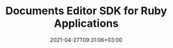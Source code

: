 ---
############################# Static ############################
layout: "product"
date: 2021-04-27T09:31:06+03:00
draft: false

product: "Editor"
product_tag: "editor"
platform: "Ruby"
platform_tag: "ruby"

############################# Head ############################
head_title: "Ruby Document Editor Cloud SDK – Edit Word Excel HTML XML PPTX"
head_description: "Document editor Ruby Cloud SDK and REST APIs to build apps with document editing features. Edit Microsoft Word, Excel, HTML, XML and PPTX file formats.‎"

############################# Header ############################
title: "Documents Editor SDK for Ruby Applications"
description: "Cloud REST API to incorporate document editing features within Ruby applications. No external application needed to edit documents of all popular formats."
button:
    enable: true

############################# SubMenu ############################
submenu:
    enable: true
    
    left:
        img_alt: "GroupDocs.Editor Cloud SDK for Ruby"
        image: "/sdk/272x272/groupdocs_editor-for-ruby.webp"
        product: "GroupDocs.Editor"
        platform: "Ruby"

    middle:
        button:
            # button loop
            - link: "#overview"
              text: "Overview"

            # button loop
            - link: "#features"
              text: "Features"

            # button loop
            - link: "#support-resources"
              text: "Resources"

            # button loop
            - link: "https://purchase.groupdocs.cloud/pricing"
              text: "Pricing"

    right:
        link_download: "https://github.com/groupdocs-editor-cloud/groupdocs-editor-cloud-ruby"
        link_learn: "https://github.com/groupdocs-editor-cloud/groupdocs-editor-cloud-ruby"
        link_buy: "https://purchase.groupdocs.cloud/buy"

############################# Overview ############################
overview:
    enable: true
    content: |
      GroupDocs.Editor Cloud SDK for Ruby is easy to integrate with GroupDocs.Cloud REST API, thus allowing to quickly edit a wide range of document formats within Ruby applications without needing to install MS Office or other applications. Using the document editor library – easily perform all most demanded document editing operations while manipulating presentations, Excel spreadsheets, HTML, XML and Word processing documents. Just upload the document file to be edited via GroupDocs.Editor Cloud API into any front-end WYSIWYG editor, manipulate it and easily convert back to its original document type.

      GroupDocs.Editor Cloud SDK for Ruby is built as a layer on top of GroupDocs.Editor Cloud REST API that saves valuable development time by managing low-level requests and handling responses. The developers can focus on writing up the specific code only as needed in the project.
    tabs:
      enable: true     
      
      ## TAB ONE ##
      tab_one:
        description: |
          GroupDocs.Editor Cloud SDK for Ruby has the following requirements:

        left:
          enable: true
          icon: "fas fa-align-left"
          title: "Editing Option"
          content: |
            * Edit in flow or parged mode
            * Multi-language document
            * Manage font extraction
            * Support tabbed spreadsheets
            * Memory usage optimization
        
        right:
          enable: true
          icon: "fas fa-sitemap"
          title: "Information Extraction"
          content: |
            * Document Type
            * Document Size
            * Page Count
            
        
      
      ## TAB TWO ##
      tab_two:
        description: |
          GroupDocs.Editor Cloud supports a number of document formats.

        left:
          enable: true
          table:
            # table loop
            - title: "Microsoft Office"
              content: |
                * **Microsoft Word**: DOC, DOCX, DOCM, DOT, DOTX, DOTM, FlatOPC, ODT, OTT, RTF, WordML
                * **Microsoft Excel**: XLS, XLSX, XLT, XLSM, XLSB, XLTX, XLTM, XLAM, SXC, SpreadsheetML, ODS, FODS, DIF, DSV, CSV, TSV
                * **Microsoft PowerPoint**: PPT, PPTX, PPS, PPSX, PPSM, PPTM, POT, POTX, POTM, ODP, OTP

        right:
          enable: true
          table:
            # table loop
            - title: "Other Formats"
              content: |
                * **Plain Text**: TXT
                * **Markup**: HTML, XML

      ## TAB THREE ##
      tab_three:
        description: |
          If you do not want to use any of our SDKs or the required SDK is not available at the moment, you can still easily get started with GroupDocs.Editor REST API while using your favorite language & platform.
        
        left:
          enable: true
          table:
            # table loop
            - icon: "fab fa-windows"
              title: "Operating Systems"
              content: |
                * Microsoft Windows Desktop
                * Microsoft Windows Server
                * Linux
                * MacOS

            # table loop
            - icon: "fas fa-code"
              title: "Supported Frameworks"
              content: |
                * Java 7 (1.7) and above

        right:
          enable: true
          table:
            # table loop
            - icon: "fas fa-cogs"
              title: "Development Environments"
              content: |
                * NetBeans
                * IntelliJ IDEA
                * Eclipse
            # table loop
            - icon: "fas fa-tools"
              title: "Build Automation Tool"
              content: |
                * Maven

############################# Features ############################
features:
    enable: true
    title: "Advanced Document Editor REST API Features"

    feature:
      # feature loop
      - icon: "fab fa-html5"
        content: "Integrates easily within any WYSIWYG editor"

      # feature loop
      - icon: "fas fa-file-word"
        content: "Edit Word documents as a whole or define pages range"

      # feature loop
      - icon: "fas fa-file-image"
        content: "Multi-tabbed spreadsheet editing is supported"
      
      # feature loop
      - icon: "fas fa-file-alt"
        content: "Optimized memory usage for large CSV or TSV files"

      # feature loop
      - icon: "fas fa-file-pdf"
        content: "Extract document information (type, size, page count etc)"

      # feature loop
      - icon: "fas fa-folder"
        content: "Cloud REST API to be used with any language or platform"

      



      

    more_feature:
      # more_feature_loop
      - title: "Working with Presentations - Ruby"
        content: |
          
          ```rb          
            //Get your App SID, App Key and Storage Name at https://dashboard.groupdocs.cloud (free registration is required).
            fileApi = GroupDocsEditorCloud::FileApi.from_keys($app_sid, $app_key)
            editApi = GroupDocsEditorCloud::EditApi.from_keys($app_sid, $app_key)
            
            # The document already uploaded into the storage.
            # Load it into editable state
            fileInfo = GroupDocsEditorCloud::FileInfo.new
            fileInfo.file_path = 'Presentation/with-notes.pptx'       
            
            loadOptions = GroupDocsEditorCloud::PresentationLoadOptions.new
            loadOptions.file_info = fileInfo
            loadOptions.output_path = "output"
            loadOptions.slide_number = 0
            
            loadRequest = GroupDocsEditorCloud::LoadRequest.new(loadOptions)        
            loadResult = editApi.load(loadRequest)
            
            # Download html document
            htmlFile = fileApi.download_file(GroupDocsEditorCloud::DownloadFileRequest.new loadResult.html_path)
            htmlFile.open
            html = htmlFile.read
            htmlFile.close
            
            # Edit something...
            html = html.gsub("Slide sub-heading", "Hello world!")
            
            # Upload html back to storage
            htmlFile = File.open(htmlFile.path, "w")        
            htmlFile.write(html)
            htmlFile.close
            uploadRequest = GroupDocsEditorCloud::UploadFileRequest.new loadResult.html_path, File.open(htmlFile.path, "r")
            fileApi.upload_file(uploadRequest)
            
            # Save html back to pptx
            saveOptions = GroupDocsEditorCloud::PresentationSaveOptions.new
            saveOptions.file_info = fileInfo
            saveOptions.output_path = "output/edited.pptx"
            saveOptions.html_path = loadResult.html_path
            saveOptions.resources_path = loadResult.resources_path
            
            saveRequest = GroupDocsEditorCloud::SaveRequest.new(saveOptions)
            saveResult = editApi.save(saveRequest)        
            
            puts("Document edited: " + saveResult.path)
          ```
      

############################# Support ############################
support:
    enable: true

############################# Solutions ############################
solutions:
    enable: true
    title: "GroupDocs.Editor offers document viewing APIs for other popular development environments"

    solution:
        # solution loop
        - img_alt: "GroupDocs.Editor for cURL"
          image: "/sdk/272x272/groupdocs_editor-for-curl.webp"
          product: "GroupDocs.Editor"
          platform: "cURL for Cloud"
          link: "/editor/curl/"
          # solution loop
        - img_alt: "GroupDocs.Editor for .NET"
          image: "/sdk/272x272/groupdocs_editor-for-net.webp"
          product: "GroupDocs.Editor"
          platform: ".NET"
          link: "/editor/net/"
          # solution loop
        - img_alt: "GroupDocs.Editor for Java"
          image: "/sdk/272x272/groupdocs_editor-for-java.webp"
          product: "GroupDocs.Editor"
          platform: "Java"
          link: "/editor/java/"
          # solution loop
        - img_alt: "GroupDocs.Editor for PHP"
          image: "/sdk/272x272/groupdocs_editor-for-php.webp"
          product: "GroupDocs.Editor"
          platform: "PHP"
          link: "/editor/php/"
          # solution loop
        - img_alt: "GroupDocs.Editor for Python"
          image: "/sdk/272x272/groupdocs_editor-for-python.webp"
          product: "GroupDocs.Editor"
          platform: "Python"
          link: "/editor/python/"
          # solution loop
        - img_alt: "GroupDocs.Editor for Ruby"
          image: "/sdk/272x272/groupdocs_editor-for-ruby.webp"
          product: "GroupDocs.Editor"
          platform: "Ruby"
          link: "/editor/ruby/"
          # solution loop
        - img_alt: "GroupDocs.Editor for Node.js"
          image: "/sdk/272x272/groupdocs_editor-for-node.webp"
          product: "GroupDocs.Editor"
          platform: "Node.js"
          link: "/editor/nodejs/"
          # solution loop
        - img_alt: "GroupDocs.Editor for Android"
          image: "/sdk/272x272/groupdocs_editor-for-android.webp"
          product: "GroupDocs.Editor"
          platform: "Android"
          link: "/editor/android/"

############################# Back to top ###############################
back_to_top:
  enable: true
---